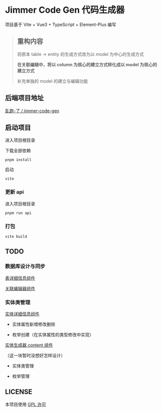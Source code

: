# Jimmer Code Gen 代码生成器

项目基于 Vite + Vue3 + TypeScript + Element-Plus 编写

> ## 重构内容
> 将原本 table -> entity 的生成方式改为以 model 为中心的生成方式
>
> **在关联编辑中，将以 column 为核心的建立方式转化成以 model 为核心的建立方式**
> 
> 补充单独的 model 的建立与编辑功能
> 

## 后端项目地址

[乱跑-了 / jimmer-code-gen](https://gitee.com/run-around---whats-wrong/jimmer-code-gen.git)

## 启动项目

进入项目根目录

下载全部依赖
```
pnpm install
```

启动
```
vite
```

### 更新 api

进入项目根目录

```
pnpm run api
```

### 打包

```
vite build
```

## TODO

### 数据库设计与同步

[表详细信息组件](src%2Fcomponents%2Fglobal%2FTableEntityDialog%2FTableInfo.vue)

[关联编辑器组件](src%2Fcomponents%2FAssociationEditor%2Findex.vue)

### 实体类管理

[实体详细信息组件](src%2Fcomponents%2FEntityGenerator%2Fentity%2FEntityInfo.vue)

- 实体属性新增修改删除

- 枚举创建（在实体属性的类型修改中实现）

[实体生成器 content 组件](src%2Fcomponents%2FEntityGenerator%2Findex.vue)

（这一块暂时没想好怎样设计）

- 实体类管理

- 枚举管理

## LICENSE

本项目使用 [GPL 许可](LICENSE)
